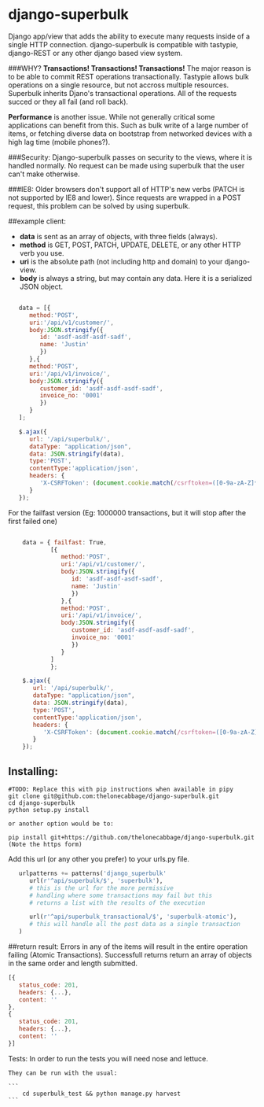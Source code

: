 django-superbulk
===============

Django app/view that adds the ability to execute many requests inside of a single HTTP connection.  django-superbulk is compatible with tastypie, django-REST or any other django based view system.

###WHY?
**Transactions! Transactions! Transactions!** The major reason is to be able to commit REST operations transactionally.  Tastypie allows bulk operations on a single resource, but not accross multiple resources. Superbulk inherits Djano's transactional operations.  All of the requests succed or they all fail (and roll back).

**Performance** is another issue.  While not generally critical some applications can benefit from this. Such as bulk write of a large number of items, or fetching diverse data on bootstrap from networked devices with a high lag time (mobile phones?).

###Security:
Django-superbulk passes on security to the views, where it is handled normally.  No request can be made using superbulk that the user can't make otherwise.

###IE8:
Older browsers don't support all of HTTP's new verbs (PATCH is not supported by IE8 and lower).  Since requests are wrapped in a POST request, this problem can be solved by using superbulk.

##example client:
* __data__ is sent as an array of objects, with three fields (always).
* __method__ is GET, POST, PATCH, UPDATE, DELETE, or any other HTTP verb you use.
* __uri__ is the absolute path (not including http and domain) to your django-view.
* __body__ is always a string, but may contain any data. Here it is a serialized JSON object.


 ```javascript

	data = [{
	   method:'POST',
	   uri:'/api/v1/customer/',
	   body:JSON.stringify({
	      id: 'asdf-asdf-asdf-sadf',
	      name: 'Justin'
	      })
	   },{
	   method:'POST',
	   uri:'/api/v1/invoice/',
	   body:JSON.stringify({
	      customer_id: 'asdf-asdf-asdf-sadf',
	      invoice_no: '0001'
	      })
	   }
	];

	$.ajax({
	   url: '/api/superbulk/',
	   dataType: "application/json",
	   data: JSON.stringify(data),
	   type:'POST',
	   contentType:'application/json',
	   headers: {
	      'X-CSRFToken': (document.cookie.match(/csrftoken=([0-9a-zA-Z]*)/) || ['']).pop()
	   }
	});
```
For the failfast version (Eg: 1000000 transactions, but it will stop after the first failed one)
```javascript

	data = { failfast: True,
            [{
               method:'POST',
               uri:'/api/v1/customer/',
               body:JSON.stringify({
                  id: 'asdf-asdf-asdf-sadf',
                  name: 'Justin'
                  })
               },{
               method:'POST',
               uri:'/api/v1/invoice/',
               body:JSON.stringify({
                  customer_id: 'asdf-asdf-asdf-sadf',
                  invoice_no: '0001'
                  })
               }
            ]
            };

	$.ajax({
	   url: '/api/superbulk/',
	   dataType: "application/json",
	   data: JSON.stringify(data),
	   type:'POST',
	   contentType:'application/json',
	   headers: {
	      'X-CSRFToken': (document.cookie.match(/csrftoken=([0-9a-zA-Z]*)/) || ['']).pop()
	   }
	});
```


## Installing:

```
#TODO: Replace this with pip instructions when available in pipy
git clone git@github.com:thelonecabbage/django-superbulk.git
cd django-superbulk
python setup.py install

or another option would be to:

pip install git+https://github.com/thelonecabbage/django-superbulk.git
(Note the https form)
```

Add this url (or any other you prefer) to your urls.py file.
```python
   urlpatterns += patterns('django_superbulk'
      url(r'^api/superbulk/$', 'superbulk'),
      # this is the url for the more permissive
      # handling where some transactions may fail but this
      # returns a list with the results of the execution

      url(r'^api/superbulk_transactional/$', 'superbulk-atomic'),
      # this will handle all the post data as a single transaction
   )
```

##return result:
Errors in any of the items will result in the entire operation failing (Atomic Transactions).
Successfull returns return an array of objects in the same order and length submitted.
```javascript
[{
   status_code: 201,
   headers: {...},
   content: ''
},
{
   status_code: 201,
   headers: {...},
   content: ''
}]
```

Tests:
    In order to run the tests you will need nose and lettuce.

    They can be run with the usual:

    ```
        cd superbulk_test && python manage.py harvest
    ```

